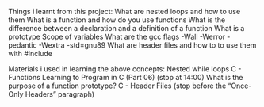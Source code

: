 Things i learnt from this project: 
What are nested loops and how to use them
What is a function and how do you use functions
What is the difference between a declaration and a definition of a function
What is a prototype
Scope of variables
What are the gcc flags -Wall -Werror -pedantic -Wextra -std=gnu89
What are header files and how to to use them with #include

Materials i used in learning the above concepts:
Nested while loops
C - Functions
Learning to Program in C (Part 06) (stop at 14:00)
What is the purpose of a function prototype?
C - Header Files (stop before the “Once-Only Headers” paragraph)
